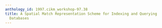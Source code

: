 ```yaml
---
anthology_id: 1997.cikm_workshop-97.38
title: A Spatial Match Representation Scheme for Indexing and Querying in Iconic Image
  Databases
---
```

